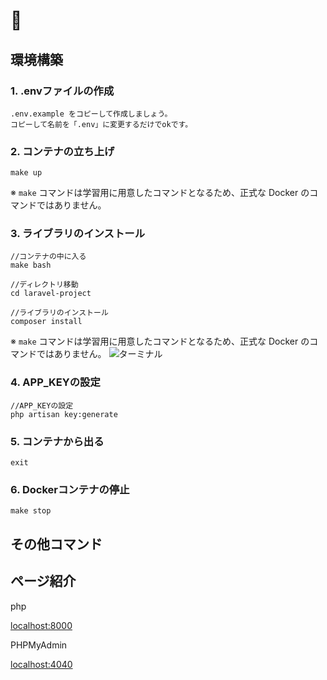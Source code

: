 # 🐳

## 環境構築

### 1. .envファイルの作成

```
.env.example をコピーして作成しましょう。
コピーして名前を「.env」に変更するだけでokです。
```

### 2. コンテナの立ち上げ

```
make up
```
※ `make` コマンドは学習用に用意したコマンドとなるため、正式な Docker のコマンドではありません。

### 3. ライブラリのインストール

```
//コンテナの中に入る
make bash

//ディレクトリ移動
cd laravel-project

//ライブラリのインストール
composer install
```
※ `make` コマンドは学習用に用意したコマンドとなるため、正式な Docker のコマンドではありません。
![ターミナル](https://github.com/tech-quest/docker-laravel-template-2023/assets/114050379/2eb45d06-e354-4383-8e0d-cded27dbbbf4)


### 4. APP_KEYの設定

```
//APP_KEYの設定
php artisan key:generate
```
### 5. コンテナから出る

```
exit
```

### 6. Dockerコンテナの停止

```
make stop
```

## その他コマンド

## ページ紹介

php

[localhost:8000](http://localhost:8000)

PHPMyAdmin

[localhost:4040](http://localhost:4040)
